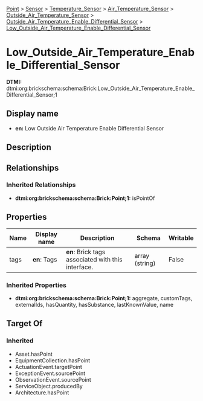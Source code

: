[Point](../../../../../Point.md) > [Sensor](../../../../Sensor.md) > [Temperature_Sensor](../../../Temperature_Sensor.md) > [Air_Temperature_Sensor](../../Air_Temperature_Sensor.md) > [Outside_Air_Temperature_Sensor](../Outside_Air_Temperature_Sensor.md) > [Outside_Air_Temperature_Enable_Differential_Sensor](Outside_Air_Temperature_Enable_Differential_Sensor.md) > [Low_Outside_Air_Temperature_Enable_Differential_Sensor](.)
# Low_Outside_Air_Temperature_Enable_Differential_Sensor
**DTMI:** dtmi:org:brickschema:schema:Brick:Low_Outside_Air_Temperature_Enable_Differential_Sensor;1
## Display name
- **en:** Low Outside Air Temperature Enable Differential Sensor
## Description
## Relationships
### Inherited Relationships
* **dtmi:org:brickschema:schema:Brick:Point;1:** isPointOf
## Properties
|Name|Display name|Description|Schema|Writable|
|-|-|-|-|-|
|tags|**en**: Tags|**en**: Brick tags associated with this interface.|array (string)|False|
### Inherited Properties
* **dtmi:org:brickschema:schema:Brick:Point;1:** aggregate, customTags, externalIds, hasQuantity, hasSubstance, lastKnownValue, name
## Target Of
### Inherited
* Asset.hasPoint
* EquipmentCollection.hasPoint
* ActuationEvent.targetPoint
* ExceptionEvent.sourcePoint
* ObservationEvent.sourcePoint
* ServiceObject.producedBy
* Architecture.hasPoint
